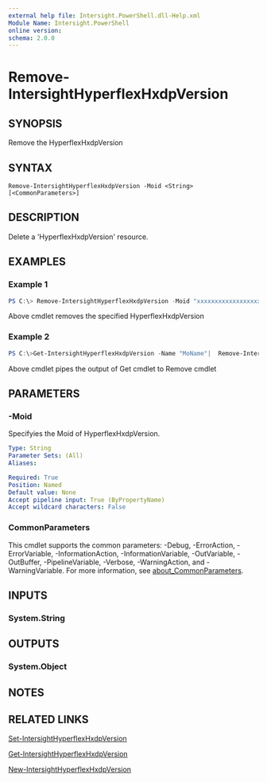 ```yaml
---
external help file: Intersight.PowerShell.dll-Help.xml
Module Name: Intersight.PowerShell
online version:
schema: 2.0.0
---
```


# Remove-IntersightHyperflexHxdpVersion

## SYNOPSIS
Remove the HyperflexHxdpVersion

## SYNTAX

```
Remove-IntersightHyperflexHxdpVersion -Moid <String> [<CommonParameters>]
```

## DESCRIPTION
Delete a &apos;HyperflexHxdpVersion&apos; resource.

## EXAMPLES

### Example 1
```powershell
PS C:\> Remove-IntersightHyperflexHxdpVersion -Moid "xxxxxxxxxxxxxxxxxxxxxxxxxxx"
```
Above cmdlet removes the specified HyperflexHxdpVersion 

### Example 2
```powershell
PS C:\>Get-IntersightHyperflexHxdpVersion -Name "MoName"|  Remove-IntersightHyperflexHxdpVersion
```
Above cmdlet pipes the output of Get cmdlet to Remove cmdlet

## PARAMETERS

### -Moid
Specifyies the Moid of HyperflexHxdpVersion.

```yaml
Type: String
Parameter Sets: (All)
Aliases:

Required: True
Position: Named
Default value: None
Accept pipeline input: True (ByPropertyName)
Accept wildcard characters: False
```

### CommonParameters
This cmdlet supports the common parameters: -Debug, -ErrorAction, -ErrorVariable, -InformationAction, -InformationVariable, -OutVariable, -OutBuffer, -PipelineVariable, -Verbose, -WarningAction, and -WarningVariable. For more information, see [about_CommonParameters](http://go.microsoft.com/fwlink/?LinkID=113216).

## INPUTS

### System.String

## OUTPUTS

### System.Object
## NOTES

## RELATED LINKS

[Set-IntersightHyperflexHxdpVersion](./Set-IntersightHyperflexHxdpVersion.md)

[Get-IntersightHyperflexHxdpVersion](./Get-IntersightHyperflexHxdpVersion.md)

[New-IntersightHyperflexHxdpVersion](./New-IntersightHyperflexHxdpVersion.md)


